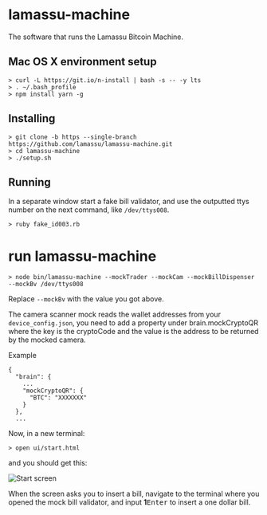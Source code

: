 # lamassu-machine
The software that runs the Lamassu Bitcoin Machine.

## Mac OS X environment setup

```
> curl -L https://git.io/n-install | bash -s -- -y lts
> . ~/.bash_profile
> npm install yarn -g
```

## Installing

```
> git clone -b https --single-branch https://github.com/lamassu/lamassu-machine.git
> cd lamassu-machine
> ./setup.sh
```

## Running

In a separate window start a fake bill validator, and use the outputted ttys number on the next command, like
``/dev/ttys008``.

```
> ruby fake_id003.rb
```

# run lamassu-machine

```
> node bin/lamassu-machine --mockTrader --mockCam --mockBillDispenser --mockBv /dev/ttys008
```

Replace ``--mockBv`` with the value you got above.

The camera scanner mock reads the wallet addresses from your ``device_config.json``,
you need to add a property under brain.mockCryptoQR
where the key is the cryptoCode and the value is the address to be returned by the mocked camera.

Example

```
{
  "brain": {
    ...
    "mockCryptoQR": {
      "BTC": "XXXXXXX"
    }
  },
  ...
```

Now, in a new terminal:

```
> open ui/start.html
```

and you should get this:

![Start screen](docs/images/start-screen.png)

When the screen asks you to insert a bill, navigate to the terminal
where you opened the mock bill validator, and input **1**<kbd>Enter</kbd>
to insert a one dollar bill.
